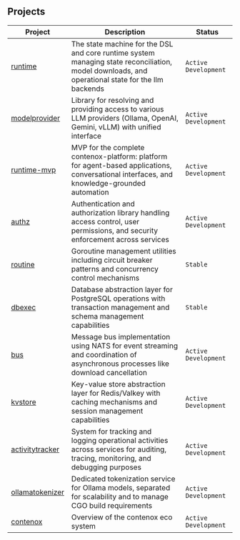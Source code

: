 ## Projects

| Project | Description | Status |
|---------|-------------|--------|
| [runtime](https://github.com/contenox/runtime) | The state machine for the DSL and core runtime system managing state reconciliation, model downloads, and operational state for the llm backends | `Active Development` |
| [modelprovider](https://github.com/contenox/modelprovider) | Library for resolving and providing access to various LLM providers (Ollama, OpenAI, Gemini, vLLM) with unified interface | `Active Development` |
| [runtime-mvp](https://github.com/contenox/runtime-mvp) | MVP for the complete contenox-platform: platform for agent-based applications, conversational interfaces, and knowledge-grounded automation | `Active Development` |
| [authz](https://github.com/contenox/authz) | Authentication and authorization library handling access control, user permissions, and security enforcement across services | `Active Development` |
| [routine](https://github.com/contenox/routine) | Goroutine management utilities including circuit breaker patterns and concurrency control mechanisms | `Stable` |
| [dbexec](https://github.com/contenox/dbexec) | Database abstraction layer for PostgreSQL operations with transaction management and schema management capabilities | `Stable` |
| [bus](https://github.com/contenox/bus) | Message bus implementation using NATS for event streaming and coordination of asynchronous processes like download cancellation | `Active Development` |
| [kvstore](https://github.com/contenox/kvstore) | Key-value store abstraction layer for Redis/Valkey with caching mechanisms and session management capabilities | `Active Development` |
| [activitytracker](https://github.com/contenox/activitytracker) | System for tracking and logging operational activities across services for auditing, tracing, monitoring, and debugging purposes | `Active Development` |
| [ollamatokenizer](https://github.com/contenox/ollamatokenizer) | Dedicated tokenization service for Ollama models, separated for scalability and to manage CGO build requirements | `Active Development` |
| [contenox](https://github.com/contenox/contenox) | Overview of the contenox eco system | `Active Development` |
